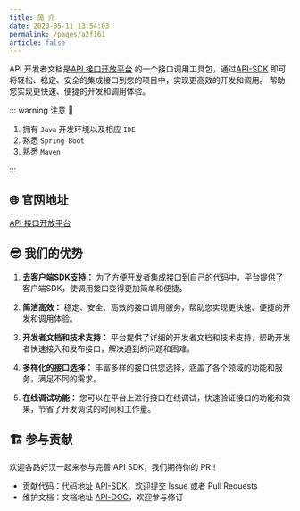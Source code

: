 ```yaml
---
title: 简 介
date: 2020-05-11 13:54:03
permalink: /pages/a2f161
article: false
---
```


API 开发者文档是[API 接口开放平台](http://api.iceuu.icu/)
的一个接口调用工具包，通过[API-SDK](https://github.com/xiaoleng-ros/lengapi-backend)
即可将轻松、稳定、安全的集成接口到您的项目中，实现更高效的开发和调用。
帮助您实现更快速、便捷的开发和调用体验。

::: warning 注意 🔔️

1. 拥有 `Java` 开发环境以及相应 `IDE`
2. 熟悉 `Spring Boot`
3. 熟悉 `Maven`

:::

## 🌐 官网地址

[API 接口开放平台](http://api.iceuu.icu/)

## 😎 我们的优势

1. **去客户端SDK支持：** 为了方便开发者集成接口到自己的代码中，平台提供了客户端SDK，使调用接口变得更加简单和便捷。

2. **简洁高效：** 稳定、安全、高效的接口调用服务，帮助您实现更快速、便捷的开发和调用体验。

3. **开发者文档和技术支持：** 平台提供了详细的开发者文档和技术支持，帮助开发者快速接入和发布接口，解决遇到的问题和困难。

4. **多样化的接口选择：** 丰富多样的接口供您选择，涵盖了各个领域的功能和服务，满足不同的需求。

5. **在线调试功能：** 您可以在平台上进行接口在线调试，快速验证接口的功能和效果，节省了开发调试的时间和工作量。

## 🏗️ 参与贡献

欢迎各路好汉一起来参与完善 API SDK，我们期待你的 PR！

- 贡献代码：代码地址 [API-SDK](https://github.com/xiaoleng-ros/lengapi-backend)，欢迎提交 Issue 或者 Pull Requests
- 维护文档：文档地址 [API-DOC](https://github.com/xiaoleng-ros/lengapi-docs)，欢迎参与修订
